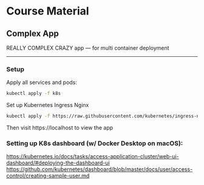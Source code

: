 # Course Material

## Complex App
REALLY COMPLEX CRAZY app — for multi container deployment

---

### Setup

Apply all services and pods:

```bash
kubectl apply -f k8s
```

Set up Kubernetes Ingress Nginx

```bash
kubectl apply -f https://raw.githubusercontent.com/kubernetes/ingress-nginx/controller-v1.2.0/deploy/static/provider/cloud/deploy.yaml
```

Then visit https://localhost to view the app

### Setting up K8s dashboard (w/ Docker Desktop on macOS):
https://kubernetes.io/docs/tasks/access-application-cluster/web-ui-dashboard/#deploying-the-dashboard-ui
https://github.com/kubernetes/dashboard/blob/master/docs/user/access-control/creating-sample-user.md

